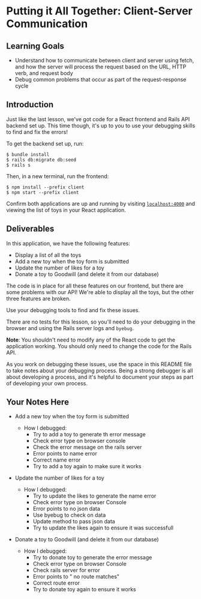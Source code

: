 # Putting it All Together: Client-Server Communication

## Learning Goals

- Understand how to communicate between client and server using fetch, and how
  the server will process the request based on the URL, HTTP verb, and request
  body
- Debug common problems that occur as part of the request-response cycle

## Introduction

Just like the last lesson, we've got code for a React frontend and Rails API
backend set up. This time though, it's up to you to use your debugging skills to
find and fix the errors!

To get the backend set up, run:

```console
$ bundle install
$ rails db:migrate db:seed
$ rails s
```

Then, in a new terminal, run the frontend:

```console
$ npm install --prefix client
$ npm start --prefix client
```

Confirm both applications are up and running by visiting
[`localhost:4000`](http://localhost:4000) and viewing the list of toys in your
React application.

## Deliverables

In this application, we have the following features:

- Display a list of all the toys
- Add a new toy when the toy form is submitted
- Update the number of likes for a toy
- Donate a toy to Goodwill (and delete it from our database)

The code is in place for all these features on our frontend, but there are some
problems with our API! We're able to display all the toys, but the other three
features are broken.

Use your debugging tools to find and fix these issues.

There are no tests for this lesson, so you'll need to do your debugging in the
browser and using the Rails server logs and `byebug`.

**Note**: You shouldn't need to modify any of the React code to get the
application working. You should only need to change the code for the Rails API.

As you work on debugging these issues, use the space in this README file to take
notes about your debugging process. Being a strong debugger is all about
developing a process, and it's helpful to document your steps as part of
developing your own process.

## Your Notes Here

- Add a new toy when the toy form is submitted

  - How I debugged:
    - Try to add a toy to generate th error message
    - Check error type on browser console
    - Check the error message on the rails server
    - Error points to name error
    - Correct name error 
    - Try to add a toy again to make sure it works


- Update the number of likes for a toy

  - How I debugged:
    - Try to update the likes to generate the name error
    - Check error type on browser Console 
    - Error points to no json data
    - Use byebug to check on data
    - Update method to pass json data
    - Try to update the likes again to ensure it was successfull

- Donate a toy to Goodwill (and delete it from our database)

  - How I debugged:
    - Try to donate toy to generate the error message
    - Check error type on browser Console 
    - Check rails server for error
    - Error points to " no route matches"
    - Correct route error
    - Try to donate toy again to ensure it works
